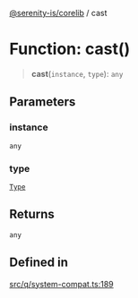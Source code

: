 [@serenity-is/corelib](../README.md) / cast

# Function: cast()

> **cast**(`instance`, `type`): `any`

## Parameters

### instance

`any`

### type

[`Type`](../type-aliases/Type.md)

## Returns

`any`

## Defined in

[src/q/system-compat.ts:189](https://github.com/serenity-is/serenity/blob/master/packages/corelib/src/q/system-compat.ts#L189)
